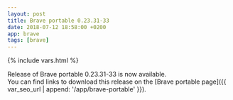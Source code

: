 ```yaml
---
layout: post
title: Brave portable 0.23.31-33
date: 2018-07-12 18:58:00 +0200
app: brave
tags: [brave]
---
```

{% include vars.html %}

Release of Brave portable 0.23.31-33 is now available.<br />
You can find links to download this release on the [Brave portable page]({{ var_seo_url | append: '/app/brave-portable' }}).